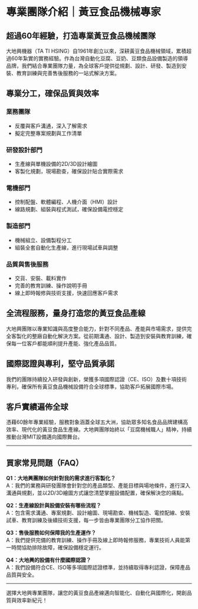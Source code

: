 # 專業團隊介紹｜黃豆食品機械專家

## 超過60年經驗，打造專業黃豆食品機械團隊

大地興機器（TA TI HSING）自1961年創立以來，深耕黃豆食品機械領域，累積超過60年紮實的實務經驗。作為台灣自動化豆腐、豆奶、豆類食品設備製造的領導品牌，我們結合專業團隊力量，為全球客戶提供從規劃、設計、研發、製造到安裝、教育訓練與完善售後服務的一站式解決方案。

## 專業分工，確保品質與效率

### 業務團隊
- 反覆與客戶溝通，深入了解需求
- 擬定完整專案規劃與工作清單

### 研發設計部門
- 生產線與單機設備的2D/3D設計繪圖
- 客製化規劃，現場勘查，確保設計貼合實際需求

### 電機部門
- 控制配盤、軟體編程、人機介面（HMI）設計
- 線路規劃、組裝與程式測試，確保設備電控穩定

### 製造部門
- 機械組立、設備製程分工
- 組裝全套自動化生產線，進行現場試車與調整

### 品質與售後服務
- 交貨、安裝、載料實作
- 完善的教育訓練、操作說明手冊
- 線上即時報修與技術支援，快速回應客戶需求

## 全流程服務，量身打造您的黃豆食品產線

大地興團隊以專業知識與高度整合能力，針對不同產品、產能與市場需求，提供完全客製化的整廠自動化解決方案。從前期溝通、設計、製造到安裝與教育訓練，確保每一位客戶都能順利提升產能、強化產品品質。

## 國際認證與專利，堅守品質承諾

我們的團隊持續投入研發與創新，榮獲多項國際認證（CE、ISO）及數十項技術專利，確保所有黃豆食品機械設備符合全球標準，協助客戶拓展國際市場。

## 客戶實績遍佈全球

憑藉60餘年專業經驗，服務對象涵蓋全球五大洲，協助眾多知名食品品牌建構高效率、現代化的黃豆食品生產線。大地興團隊始終以「豆腐機械職人」精神，持續推動台灣MIT設備邁向國際舞台。

---

## 買家常見問題（FAQ）

**Q1：大地興團隊如何針對我的需求進行客製化？**  
A：我們的業務與研發團隊會針對您的產品類型、產能目標與場地條件，進行深入溝通與規劃，並以2D/3D繪圖方式讓您清楚掌握設備配置，確保解決您的痛點。

**Q2：生產線設計與設備安裝有哪些流程？**  
A：包含需求溝通、專案規劃、設計繪圖、現場勘查、機械製造、電控配線、安裝試車、教育訓練及後續技術支援，每一步皆由專業團隊分工協作把關。

**Q3：售後服務如何保障我的生產運作？**  
A：我們提供完備的教育訓練、操作手冊及線上即時報修服務，專業技術人員能第一時間協助排除故障，確保設備穩定運行。

**Q4：大地興的設備有什麼國際認證？**  
A：我們設備符合CE、ISO等多項國際認證標準，並持續取得專利認證，保障產品品質與安全。

---

選擇大地興專業團隊，讓您的黃豆食品產線邁向智能化、自動化與國際化，開創品質與效率新紀元！
